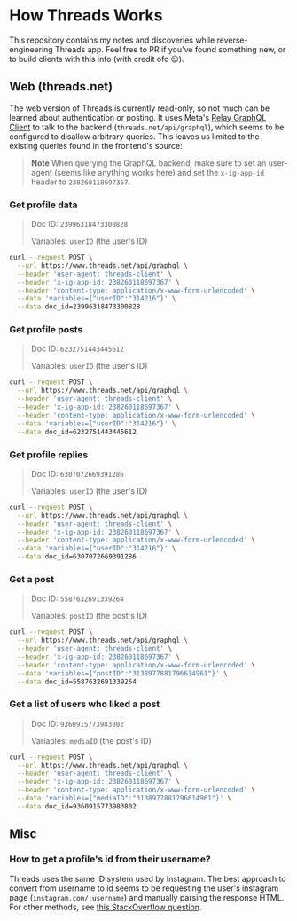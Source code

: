 # How Threads Works

This repository contains my notes and discoveries while reverse-engineering Threads app. Feel free to PR if you've found something new, or to build clients with this info (with credit ofc 😉).

## Web (threads.net)

The web version of Threads is currently read-only, so not much can be learned about authentication or posting. It uses Meta's [Relay GraphQL Client](https://relay.dev) to talk to the backend (`threads.net/api/graphql`), which seems to be configured to disallow arbitrary queries. This leaves us limited to the existing queries found in the frontend's source:

> **Note**
> When querying the GraphQL backend, make sure to set an user-agent (seems like anything works here) and set the `x-ig-app-id` header to `238260118697367`.

### Get profile data

> Doc ID: `23996318473300828`
> 
> Variables: `userID` (the user's ID)

```bash
curl --request POST \
  --url https://www.threads.net/api/graphql \
  --header 'user-agent: threads-client' \
  --header 'x-ig-app-id: 238260118697367' \
  --header 'content-type: application/x-www-form-urlencoded' \
  --data 'variables={"userID":"314216"}' \
  --data doc_id=23996318473300828
```

### Get profile posts

> Doc ID: `6232751443445612`
> 
> Variables: `userID` (the user's ID)

```bash
curl --request POST \
  --url https://www.threads.net/api/graphql \
  --header 'user-agent: threads-client' \
  --header 'x-ig-app-id: 238260118697367' \
  --header 'content-type: application/x-www-form-urlencoded' \
  --data 'variables={"userID":"314216"}' \
  --data doc_id=6232751443445612
```

### Get profile replies

> Doc ID: `6307072669391286`
> 
> Variables: `userID` (the user's ID)

```bash
curl --request POST \
  --url https://www.threads.net/api/graphql \
  --header 'user-agent: threads-client' \
  --header 'x-ig-app-id: 238260118697367' \
  --header 'content-type: application/x-www-form-urlencoded' \
  --data 'variables={"userID":"314216"}' \
  --data doc_id=6307072669391286
```

### Get a post

> Doc ID: `5587632691339264`
> 
> Variables: `postID` (the post's ID)

```bash
curl --request POST \
  --url https://www.threads.net/api/graphql \
  --header 'user-agent: threads-client' \
  --header 'x-ig-app-id: 238260118697367' \
  --header 'content-type: application/x-www-form-urlencoded' \
  --data 'variables={"postID":"3138977881796614961"}' \
  --data doc_id=5587632691339264
```

### Get a list of users who liked a post

> Doc ID: `9360915773983802`
> 
> Variables: `mediaID` (the post's ID)

```bash
curl --request POST \
  --url https://www.threads.net/api/graphql \
  --header 'user-agent: threads-client' \
  --header 'x-ig-app-id: 238260118697367' \
  --header 'content-type: application/x-www-form-urlencoded' \
  --data 'variables={"mediaID":"3138977881796614961"}' \
  --data doc_id=9360915773983802
```

## Misc

### How to get a profile's id from their username?

Threads uses the same ID system used by Instagram. The best approach to convert from username to id seems to be requesting the user's instagram page (`instagram.com/:username`) and manually parsing the response HTML. For other methods, see [this StackOverflow question](https://stackoverflow.com/questions/11796349/instagram-how-to-get-my-user-id-from-username).
